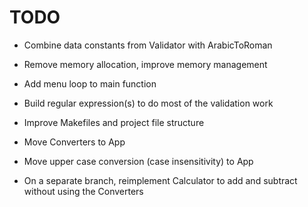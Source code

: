 # TODO

- Combine data constants from Validator with ArabicToRoman
- Remove memory allocation, improve memory management
- Add menu loop to main function
- Build regular expression(s) to do most of the validation work
- Improve Makefiles and project file structure
- Move Converters to App
- Move upper case conversion (case insensitivity) to App

- On a separate branch, reimplement Calculator to add and subtract without using
  the Converters
